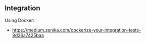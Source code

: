 ## Integration

Using Docker:

- https://medium.zenika.com/dockerize-your-integration-tests-8d26a7425baa